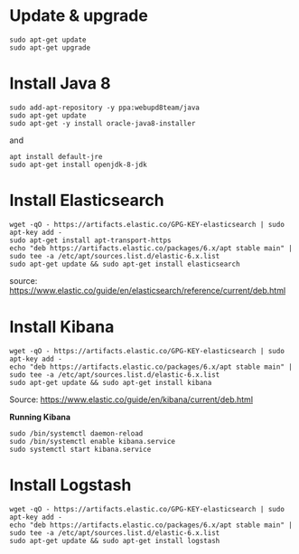 # Update & upgrade #
```
sudo apt-get update
sudo apt-get upgrade
```

# Install Java 8 # 
```
sudo add-apt-repository -y ppa:webupd8team/java
sudo apt-get update
sudo apt-get -y install oracle-java8-installer
```
and  
```
apt install default-jre
sudo apt-get install openjdk-8-jdk
```

# Install Elasticsearch #
```
wget -qO - https://artifacts.elastic.co/GPG-KEY-elasticsearch | sudo apt-key add -
sudo apt-get install apt-transport-https
echo "deb https://artifacts.elastic.co/packages/6.x/apt stable main" | sudo tee -a /etc/apt/sources.list.d/elastic-6.x.list
sudo apt-get update && sudo apt-get install elasticsearch
```
source: https://www.elastic.co/guide/en/elasticsearch/reference/current/deb.html


# Install Kibana #
```
wget -qO - https://artifacts.elastic.co/GPG-KEY-elasticsearch | sudo apt-key add -
echo "deb https://artifacts.elastic.co/packages/6.x/apt stable main" | sudo tee -a /etc/apt/sources.list.d/elastic-6.x.list
sudo apt-get update && sudo apt-get install kibana
```
Source: https://www.elastic.co/guide/en/kibana/current/deb.html

**Running Kibana**
```
sudo /bin/systemctl daemon-reload
sudo /bin/systemctl enable kibana.service
sudo systemctl start kibana.service
```

# Install Logstash #
```
wget -qO - https://artifacts.elastic.co/GPG-KEY-elasticsearch | sudo apt-key add -
echo "deb https://artifacts.elastic.co/packages/6.x/apt stable main" | sudo tee -a /etc/apt/sources.list.d/elastic-6.x.list
sudo apt-get update && sudo apt-get install logstash
```
